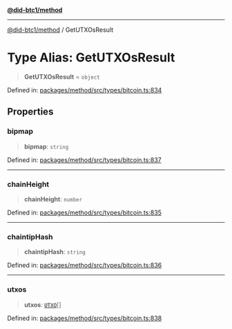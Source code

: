[**@did-btc1/method**](../README.md)

***

[@did-btc1/method](../globals.md) / GetUTXOsResult

# Type Alias: GetUTXOsResult

> **GetUTXOsResult** = `object`

Defined in: [packages/method/src/types/bitcoin.ts:834](https://github.com/dcdpr/did-btc1-js/blob/4ab6f9915d95beed9bc633644c9db1539395f512/packages/method/src/types/bitcoin.ts#L834)

## Properties

### bipmap

> **bipmap**: `string`

Defined in: [packages/method/src/types/bitcoin.ts:837](https://github.com/dcdpr/did-btc1-js/blob/4ab6f9915d95beed9bc633644c9db1539395f512/packages/method/src/types/bitcoin.ts#L837)

***

### chainHeight

> **chainHeight**: `number`

Defined in: [packages/method/src/types/bitcoin.ts:835](https://github.com/dcdpr/did-btc1-js/blob/4ab6f9915d95beed9bc633644c9db1539395f512/packages/method/src/types/bitcoin.ts#L835)

***

### chaintipHash

> **chaintipHash**: `string`

Defined in: [packages/method/src/types/bitcoin.ts:836](https://github.com/dcdpr/did-btc1-js/blob/4ab6f9915d95beed9bc633644c9db1539395f512/packages/method/src/types/bitcoin.ts#L836)

***

### utxos

> **utxos**: [`UTXO`](UTXO.md)[]

Defined in: [packages/method/src/types/bitcoin.ts:838](https://github.com/dcdpr/did-btc1-js/blob/4ab6f9915d95beed9bc633644c9db1539395f512/packages/method/src/types/bitcoin.ts#L838)
